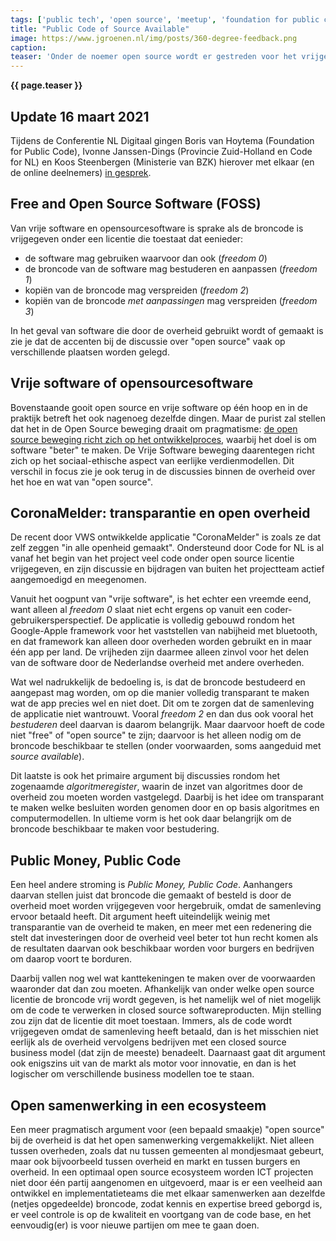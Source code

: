```yaml
---
tags: ['public tech', 'open source', 'meetup', 'foundation for public code']
title: "Public Code of Source Available"
image: https://www.jgroenen.nl/img/posts/360-degree-feedback.png
caption: 
teaser: 'Onder de noemer open source wordt er gestreden voor het vrijgeven van software die door de overheid gebruikt wordt of gemaakt is. Dit gebruik maken en maken van zijn echter twee erg verschillende cases, waarbij open source ook niet per se de juiste noemer is.'
---
```

<strong>{{ page.teaser }}</strong>

## Update 16 maart 2021

Tijdens de Conferentie NL Digitaal gingen Boris van Hoytema (Foundation for Public Code), Ivonne Janssen-Dings (Provincie Zuid-Holland en Code for NL) en Koos Steenbergen (Ministerie van BZK) hierover met elkaar (en de online deelnemers) [in gesprek](https://opensource.pleio.nl/news/view/7155b323-98f4-4ca0-9777-7a53ffbf2d16/help-open-source-software-wordt-verplicht-wat-nu).

## Free and Open Source Software (FOSS)

Van vrije software en opensourcesoftware is sprake als de broncode is vrijgegeven onder een licentie die toestaat dat eenieder:

- de software mag gebruiken waarvoor dan ook (_freedom 0_)
- de broncode van de software mag bestuderen en aanpassen (_freedom 1_)
- kopiën van de broncode mag verspreiden (_freedom 2_)
- kopiën van de broncode _met aanpassingen_ mag verspreiden (_freedom 3_)

In het geval van software die door de overheid gebruikt wordt of gemaakt is zie je dat de accenten bij de discussie over "open source" vaak op verschillende plaatsen worden gelegd.

## Vrije software of opensourcesoftware

Bovenstaande gooit open source en vrije software op één hoop en in de praktijk betreft het ook nagenoeg dezelfde dingen. Maar de purist zal stellen dat het in de Open Source beweging draait om pragmatisme: [de open source beweging richt zich op het ontwikkelproces](https://www.gnu.org/philosophy/open-source-misses-the-point.html), waarbij het doel is om software "beter" te maken. De  Vrije Software beweging daarentegen richt zich op het sociaal-ethische aspect van eerlijke verdienmodellen. Dit verschil in focus zie je ook terug in de discussies binnen de overheid over het hoe en wat van "open source".

## CoronaMelder: transparantie en open overheid

De recent door VWS ontwikkelde applicatie "CoronaMelder" is zoals ze dat zelf zeggen "in alle openheid gemaakt". Ondersteund door Code for NL is al vanaf het begin van het project veel code onder open source licentie vrijgegeven, en zijn discussie en bijdragen van buiten het projectteam actief aangemoedigd en meegenomen.

Vanuit het oogpunt van "vrije software", is het echter een vreemde eend, want alleen al _freedom 0_ slaat niet echt ergens op vanuit een coder-gebruikersperspectief. De applicatie is volledig gebouwd rondom het Google-Apple framework voor het vaststellen van nabijheid met bluetooth, en dat framework kan alleen door overheden worden gebruikt en in maar één app per land. De vrijheden zijn daarmee alleen zinvol voor het delen van de software door de Nederlandse overheid met andere overheden.

Wat wel nadrukkelijk de bedoeling is, is dat de broncode bestudeerd en aangepast mag worden, om op die manier volledig transparant te maken wat de app precies wel en niet doet. Dit om te zorgen dat de samenleving de applicatie niet wantrouwt. Vooral _freedom 2_ en dan dus ook vooral het _bestuderen_ deel daarvan is daarom belangrijk. Maar daarvoor hoeft de code niet "free" of "open source" te zijn; daarvoor is het alleen nodig om de broncode beschikbaar te stellen (onder voorwaarden, soms aangeduid met _source available_).

Dit laatste is ook het primaire argument bij discussies rondom het zogenaamde _algoritmeregister_, waarin de inzet van algoritmes door de overheid zou moeten worden vastgelegd. Daarbij is het idee om transparant te maken welke besluiten worden genomen door en op basis algoritmes en computermodellen. In ultieme vorm is het ook daar belangrijk om de broncode beschikbaar te maken voor bestudering.

## Public Money, Public Code

Een heel andere stroming is _Public Money, Public Code_. Aanhangers daarvan stellen juist dat broncode die gemaakt of besteld is door de overheid moet worden vrijgegeven voor hergebruik, omdat de samenleving ervoor betaald heeft. Dit argument heeft uiteindelijk weinig met transparantie van de overheid te maken, en meer met een redenering die stelt dat investeringen door de overheid veel beter tot hun recht komen als de resultaten daarvan ook beschikbaar worden voor burgers en bedrijven om daarop voort te borduren.

Daarbij vallen nog wel wat kanttekeningen te maken over de voorwaarden waaronder dat dan zou moeten. Afhankelijk van onder welke open source licentie de broncode vrij wordt gegeven, is het namelijk wel of niet mogelijk om de code te verwerken in closed source softwareproducten. Mijn stelling zou zijn dat de licentie dit moet toestaan. Immers, als de code wordt vrijgegeven omdat de samenleving heeft betaald, dan is het misschien niet eerlijk als de overheid vervolgens bedrijven met een closed source business model (dat zijn de meeste) benadeelt. Daarnaast gaat dit argument ook enigszins uit van de markt als motor voor innovatie, en dan is het logischer om verschillende business modellen toe te staan.

## Open samenwerking in een ecosysteem

Een meer pragmatisch argument voor (een bepaald smaakje) "open source" bij de overheid is dat het open samenwerking vergemakkelijkt. Niet alleen tussen overheden, zoals dat nu tussen gemeenten al mondjesmaat gebeurt, maar ook bijvoorbeeld tussen overheid en markt en tussen burgers en overheid. In een optimaal open source ecosysteem worden ICT projecten niet door één partij aangenomen en uitgevoerd, maar is er een veelheid aan ontwikkel en implementatieteams die met elkaar samenwerken aan dezelfde (netjes opgedeelde) broncode, zodat kennis en expertise breed geborgd is, er veel controle is op de kwaliteit en voortgang van de code base, en het eenvoudig(er) is voor nieuwe partijen om mee te gaan doen.
